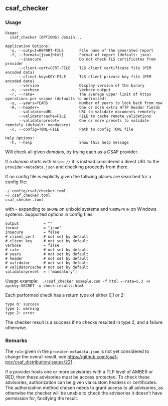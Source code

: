 ## csaf_checker

### Usage

```
Usage:
  csaf_checker [OPTIONS] domain...

Application Options:
  -o, --output=REPORT-FILE       File name of the generated report
  -f, --format=[json|html]       Format of report (default: json)
      --insecure                 Do not check TLS certificates from provider
      --client-cert=CERT-FILE    TLS client certificate file (PEM encoded data)
      --client-key=KEY-FILE      TLS client private key file (PEM encoded data)
      --version                  Display version of the binary
  -v, --verbose                  Verbose output
  -r, --rate=                    The average upper limit of https operations per second (defaults to unlimited)
  -y, --years=YEARS              Number of years to look back from now
  -H, --header=                  One or more extra HTTP header fields
      --validator=URL            URL to validate documents remotely
      --validatorcache=FILE      FILE to cache remote validations
      --validatorpreset=         One or more presets to validate remotely (default: mandatory)
  -c, --config=TOML-FILE         Path to config TOML file

Help Options:
  -h, --help                     Show this help message
```

Will check all given _domains_, by trying each as a CSAF provider.

If a _domain_ starts with `https://` it is instead considered a direct URL to the `provider-metadata.json` and checking proceeds from there.

If no config file is explictly given the follwing places are searched for a config file:
```
~/.config/csaf/checker.toml
~/.csaf_checker.toml
csaf_checker.toml
```

with `~` expanding to `$HOME` on unixoid systems and `%HOMEPATH` on Windows systems.
Supported options in config files:
```
output           = ""
format           = "json"
insecure         = false 
# client_cert    # not set by default
# client_key     # not set by default
verbose          = false
# rate           # not set by default
# years	         # not set by default
# header         # not set by default
# validator      # not set by default
# validatorcache # not set by default
validatorpreset  = ["mandatory"]
```

Usage example:
` ./csaf_checker example.com -f html --rate=5.3 -H apikey:SECRET -o check-results.html`

Each performed check has a return type of either 0,1 or 2:
```
type 0: success
type 1: warning
type 2: error
```

The checker result is a success if no checks resulted in type 2, and a failure otherwise. 


### Remarks

The `role` given in the `provider-metadata.json` is not
yet considered to change the overall result,
see https://github.com/csaf-poc/csaf_distribution/issues/221 .

If a provider hosts one or more advisories with a TLP level of AMBER or RED, then these advisories must be access protected.
To check these advisories, authorization can be given via custom headers or certificates.
The authorization method chosen needs to grant access to all advisories, as otherwise the
checker will be unable to check the advisories it doesn't have permission for, falsifying the result.
